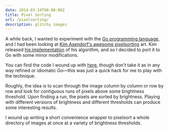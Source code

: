```yaml
---
date: 2014-03-24T00:00:00Z
title: Pixel Sorting
url: /pixelsorting/
description: glitchy images
---
```


A while back, I wanted to experiment with the [Go programming language](http://www.golang.org), and I had been looking at [Kim Asendorf's awesome pixelsorting](http://kimasendorf.com/mountain-tour/) art. Kim released [his implementation](https://twitter.com/kimasendorf/status/254212367561420802) of his algorithm, and so I decided to port it to Go with some minor modifications.

You can find the code I wound up with [here](https://github.com/awans/pixelsort), though don't take it as in any way refined or idiomatic Go—this was just a quick hack for me to play with the technique.

Roughly, the idea is to scan through the image column by column or row by row and look for contiguous runs of pixels above some brightness threshold. Upon finding a run, the pixels are sorted by brightness. Playing with different versions of brightness and different thresholds can produce some interesting results.

I wound up writing a short convenience wrapper to pixelsort a whole directory of images at once at a variety of brightness thresholds.
